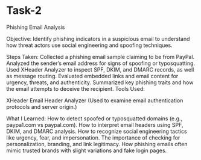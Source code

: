 # Task-2
Phishing Email Analysis

Objective:
Identify phishing indicators in a suspicious email to understand how threat actors use social engineering and spoofing techniques.

Steps Taken:
Collected a phishing email sample claiming to be from PayPal.
Analyzed the sender’s email address for signs of spoofing or typosquatting.
Used XHeader Analyzer to inspect SPF, DKIM, and DMARC records, as well as message routing.
Evaluated embedded links and email content for urgency, threats, and authenticity.
Summarized key phishing traits and how the email attempts to deceive the recipient.
Tools Used:

XHeader Email Header Analyzer
(Used to examine email authentication protocols and server origin.)

What I Learned:
How to detect spoofed or typosquatted domains (e.g., paypa1.com vs paypal.com).
How to interpret email headers using SPF, DKIM, and DMARC analysis.
How to recognize social engineering tactics like urgency, fear, and impersonation.
The importance of checking for personalization, branding, and link legitimacy.
How phishing emails often mimic trusted brands with slight variations and fake login pages.
